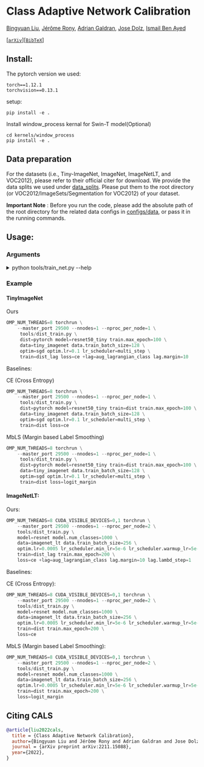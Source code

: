 <!-- omit in toc -->
# Class Adaptive Network Calibration

[Bingyuan Liu](https://by-liu.github.io/), [Jérôme Rony](https://scholar.google.ca/citations?user=5_jpGD0AAAAJ&hl=en), [Adrian Galdran](https://scholar.google.es/citations?user=VKx-rswAAAAJ&hl=es), [Jose Dolz](https://josedolz.github.io/), [Ismail Ben Ayed](https://profs.etsmtl.ca/ibenayed/)

[[`arXiv`](https://arxiv.org/abs/2211.15088)][[`BibTeX`](#CitingCALS)] 


## Install:

The pytorch version we used:
```
torch==1.12.1
torchvision==0.13.1
```

setup:
```
pip install -e .
```

Install window_process kernal for Swin-T model(Optional)
```
cd kernels/window_process
pip install -e .
```

## Data preparation

For the datasets (i.e., Tiny-ImageNet, ImageNet, ImageNetLT, and VOC2012), please refer to their official citer for download.
We provide the data splits we used under [data_splits](data_splits/). Please put them to the root directory (or VOC2012/ImageSets/Segmentation for VOC2012) of your dataset.

**Important Note** : Before you run the code, please add the absolute path of the root directory for the related data configs in [configs/data](configs/data/), or pass it in the running commands.

## Usage:

### Arguments

<details><summary>python tools/train_net.py --help</summary>
<p>

```python
dist_train is powered by Hydra.

== Configuration groups ==
Compose your configuration from those groups (group=option)

data: imagenet, imagenet_lt, tiny_imagenet, voc2012
dist: pytorch, slurm
lag: aug_lagrangian, aug_lagrangian_class
loss: ce, cpc, focal, focal_adaptive, logit_margin, logit_margin_plus, ls, mmce, penalty_ent, soft_ce
lr_scheduler: cosine, multi_step, one_cycle, plateau, step
mixup: mixup
model: SwinV2-T, deeplabv3, resnet, resnet101_tiny, resnet50_tiny
optim: adam, adamw, sgd
test: local, segment
train: dist, dist_lag, dist_plus, lag_segment, local, segment
wandb: my


== Config ==
Override anything in the config (foo.bar=value)

data:
  name: imagenet
  data_root: YOUR_DATA_ROOT
  input_size: 224
  train_batch_size: 256
  val_batch_size: 250
  test_batch_size: 250
  return_ind: false
  use_mysplit: true
  num_workers: 8
  pin_memory: true
  object:
    trainval:
      _target_: calibrate.data.imagenet.build_train_val_dataset
      data_root: ${data.data_root}
      input_size: ${data.input_size}
      use_mysplit: ${data.use_mysplit}
    test:
      _target_: calibrate.data.imagenet.build_test_dataset
      data_root: ${data.data_root}
      input_size: ${data.input_size}
      use_mysplit: ${data.use_mysplit}
model:
  name: resnet50
  num_classes: 10
  pretrained: false
  drop_rate: 0.0
  object:
    _target_: timm.create_model
    model_name: ${model.name}
    pretrained: ${model.pretrained}
    num_classes: ${model.num_classes}
    drop_rate: ${model.drop_rate}
loss:
  name: ce
  ignore_index: -100
  object:
    _target_: torch.nn.CrossEntropyLoss
    ignore_index: ${loss.ignore_index}
    reduction: mean
optim:
  name: adamw
  lr: 0.0005
  weight_decay: 0.05
  object:
    _target_: torch.optim.AdamW
    lr: ${optim.lr}
    betas:
    - 0.9
    - 0.999
    weight_decay: ${optim.weight_decay}
    eps: 1.0e-08
lr_scheduler:
  name: cosine
  min_lr: 5.0e-06
  warmup_lr: 5.0e-07
  warmup_epochs: 1
  cycle_decay: 0.1
  object:
    _target_: timm.scheduler.cosine_lr.CosineLRScheduler
    t_initial: ${train.max_epoch}
    lr_min: ${lr_scheduler.min_lr}
    cycle_mul: 1
    cycle_decay: ${lr_scheduler.cycle_decay}
    warmup_lr_init: ${lr_scheduler.warmup_lr}
    warmup_t: ${lr_scheduler.warmup_epochs}
    cycle_limit: 1
    t_in_epochs: true
train:
  name: dist
  max_epoch: 200
  clip_grad: 2.0
  clip_mode: norm
  resume: true
  keep_checkpoint_num: 1
  keep_checkpoint_interval: 0
  use_amp: true
  evaluate_logits: true
  object:
    _target_: calibrate.engine.DistributedTrainer
mixup:
  name: mixup
  enable: false
  mixup_alpha: 0.4
  mode: pair
  label_smoothing: 0
  object:
    _target_: timm.data.mixup.Mixup
    mixup_alpha: ${mixup.mixup_alpha}
    mode: ${mixup.mode}
    label_smoothing: ${mixup.label_smoothing}
    num_classes: ${model.num_classes}
dist:
  launch: python
  backend: nccl
wandb:
  enable: false
  project: NA
  entity: NA
  tags: train
test:
  name: local
  checkpoint: best.pth
  save_logits: false
  object:
    _target_: calibrate.engine.Tester
job_name: ${hydra:job.name}
work_dir: ${hydra:run.dir}
seed: 1
log_period: 50
calibrate:
  num_bins: 15
  visualize: false
post_temperature:
  enable: false
  learn: false
  grid_search_interval: 0.1
  cross_validate: ece


Powered by Hydra (https://hydra.cc)
Use --hydra-help to view Hydra specific help
```
</p>
</details>

### Example


#### TinyImageNet

Ours
```python
OMP_NUM_THREADS=8 torchrun \
    --master_port 29500 --nnodes=1 --nproc_per_node=1 \
     tools/dist_train.py \
     dist=pytorch model=resnet50_tiny train.max_epoch=100 \
     data=tiny_imagenet data.train_batch_size=128 \
     optim=sgd optim.lr=0.1 lr_scheduler=multi_step \
     train=dist_lag loss=ce +lag=aug_lagrangian_class lag.margin=10
```

Baselines:

CE (Cross Entropy)
```python
OMP_NUM_THREADS=8 torchrun \
    --master_port 29500 --nnodes=1 --nproc_per_node=1 \
     tools/dist_train.py \
     dist=pytorch model=resnet50_tiny train=dist train.max_epoch=100 \
     data=tiny_imagenet data.train_batch_size=128 \
     optim=sgd optim.lr=0.1 lr_scheduler=multi_step \
     train=dist loss=ce
```

MbLS (Margin based Label Smoothing)
```python
OMP_NUM_THREADS=8 torchrun \
    --master_port 29500 --nnodes=1 --nproc_per_node=1 \
     tools/dist_train.py \
     dist=pytorch model=resnet50_tiny train=dist train.max_epoch=100 \
     data=tiny_imagenet data.train_batch_size=128 \
     optim=sgd optim.lr=0.1 lr_scheduler=multi_step \
     train=dist loss=logit_margin
```


#### ImageNetLT:

Ours:
```python
OMP_NUM_THREADS=8 CUDA_VISIBLE_DEVICES=0,1 torchrun \
    --master_port 29500 --nnodes=1 --nproc_per_node=2 \
    tools/dist_train.py \
    model=resnet model.num_classes=1000 \
    data=imagenet_lt data.train_batch_size=256 \
    optim.lr=0.0005 lr_scheduler.min_lr=5e-6 lr_scheduler.warmup_lr=5e-7 \
    train=dist_lag train.max_epoch=200 \
    loss=ce +lag=aug_lagrangian_class lag.margin=10 lag.lambd_step=1
```

Baselines:

CE (Cross Entropy):
```python
OMP_NUM_THREADS=8 CUDA_VISIBLE_DEVICES=0,1 torchrun \
    --master_port 29500 --nnodes=1 --nproc_per_node=2 \
    tools/dist_train.py \
    model=resnet model.num_classes=1000 \
    data=imagenet_lt data.train_batch_size=256 \
    optim.lr=0.0005 lr_scheduler.min_lr=5e-6 lr_scheduler.warmup_lr=5e-7 \
    train=dist train.max_epoch=200 \
    loss=ce
```

MbLS (Margin based Label Smoothing):
```python
OMP_NUM_THREADS=8 CUDA_VISIBLE_DEVICES=0,1 torchrun \
    --master_port 29500 --nnodes=1 --nproc_per_node=2 \
    tools/dist_train.py \
    model=resnet model.num_classes=1000 \
    data=imagenet_lt data.train_batch_size=256 \
    optim.lr=0.0005 lr_scheduler.min_lr=5e-6 lr_scheduler.warmup_lr=5e-7 \
    train=dist train.max_epoch=200 \
    loss=logit_margin
```


<!-- omit in toc -->
## <a name="CitingCALS"></a>Citing CALS


```BibTeX
@article{liu2022cals,
  title = {Class Adaptive Network Calibration}, 
  author={Bingyuan Liu and Jérôme Rony and Adrian Galdran and Jose Dolz and Ismail Ben Ayed},
  journal = {arXiv preprint arXiv:2211.15088},
  year={2022},
}
```